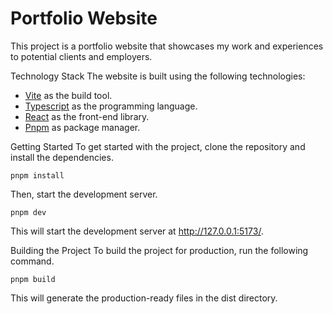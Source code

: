# Portfolio Website
This project is a portfolio website that showcases my work and experiences to potential clients and employers.

Technology Stack
The website is built using the following technologies:

- [Vite](https://vitejs.dev/) as the build tool.
- [Typescript](https://www.typescriptlang.org/) as the programming language.
- [React](https://reactjs.org/) as the front-end library.
- [Pnpm](https://pnpm.io/) as package manager.

Getting Started
To get started with the project, clone the repository and install the dependencies.
```
pnpm install
```

Then, start the development server.

```
pnpm dev
```
This will start the development server at http://127.0.0.1:5173/.

Building the Project
To build the project for production, run the following command.


```
pnpm build
```
This will generate the production-ready files in the dist directory.

